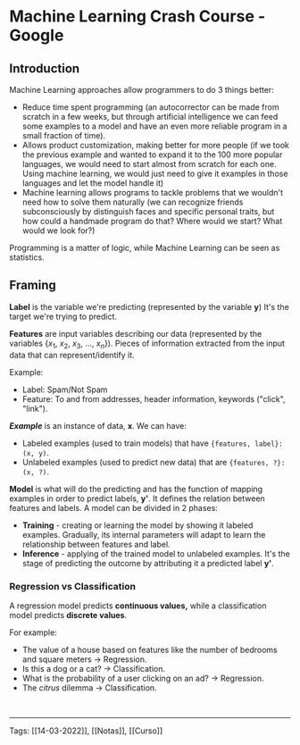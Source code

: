 # Machine Learning Crash Course - Google #

## Introduction
Machine Learning approaches allow programmers to do 3 things better:
- Reduce time spent programming (an autocorrector can be made from scratch in a few weeks, but through artificial intelligence we can feed some examples to a model and have an even more reliable program in a small fraction of time).
- Allows product customization, making better for more people (if we took the previous example and wanted to expand it to the 100 more popular languages, we would need to start almost from scratch for each one. Using machine learning, we would just need to give it examples in those languages and let the model handle it)
- Machine learning allows programs to tackle problems that we wouldn't need how to solve them naturally (we can recognize friends subconsciously by distinguish faces and specific personal traits, but how could a handmade program do that? Where would we start? What would we look for?)

Programming is a matter of logic, while Machine Learning can be seen as statistics.

## Framing
**Label** is the variable we're predicting (represented by the variable **y**) It's the target we're trying to predict.

**Features** are input variables describing our data (represented by the variables {$x_1$, $x_2$, $x_3$, $...$, $x_n$}). Pieces of information extracted from the input data that can represent/identify it.

Example:
- Label: Spam/Not Spam
- Feature: To and from addresses, header information, keywords ("click", "link").

***Example*** is an instance of data, **x**. We can have:
- Labeled examples (used to train models) that have `{features, label}: (x, y)`.
- Unlabeled examples (used to predict new data) that are `{features, ?}: (x, ?)`.

**Model** is what will do the predicting and has the function of mapping examples in order to predict labels, **y'**. It defines the relation between features and labels. A model can be divided in 2 phases:
- **Training** - creating or learning the model by showing it labeled examples. Gradually, its internal parameters will adapt to learn the relationship between features and label.
- **Inference** - applying of the trained model to unlabeled examples. It's the stage of predicting the outcome by attributing it a predicted label **y'**.

### Regression vs Classification
A regression model predicts **continuous values,** while a classification model predicts **discrete values**.

For example:
- The value of a house based on features like the number of bedrooms and square meters -> Regression.
- Is this a dog or a cat? → Classification.
- What is the probability of a user clicking on an ad? → Regression.
- The *citrus* dilemma -> Classification.

<br />


---
Tags:
[[14-03-2022]], [[Notas]], [[Curso]]

